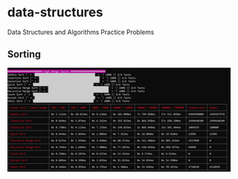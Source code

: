 # data-structures
Data Structures and Algorithms Practice Problems

## Sorting
![alt text](https://github.com/vikaspulluri/data-structures/blob/master/img/sorting.png?raw=true)
